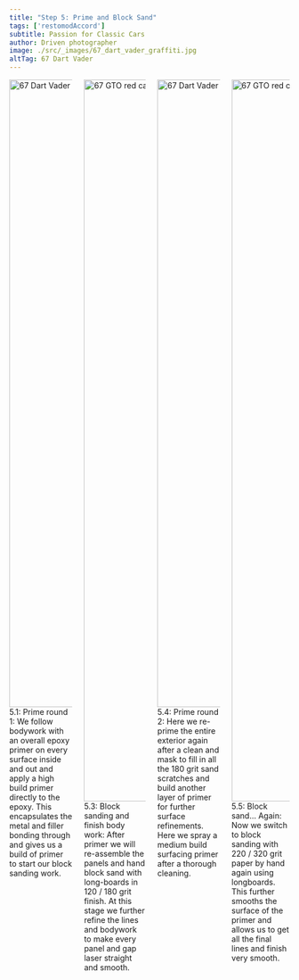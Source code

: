 ```yaml
---
title: "Step 5: Prime and Block Sand"
tags: ['restomodAccord']
subtitle: Passion for Classic Cars
author: Driven photographer
image: ./src/_images/67_dart_vader_graffiti.jpg
altTag: 67 Dart Vader
---
```

<div class="columns">
    <div class="column">
<img alt="67 Dart Vader three quarters front left graffiti" loading="lazy" decoding="async" src="/assets/images/67_dart_vader_graffiti-400.jpeg" width="2000" height="1125" srcset="/assets/images/67_dart_vader_graffiti-400.jpeg 400w, /assets/images/67_dart_vader_graffiti-800.jpeg 800w, /assets/images/67_dart_vader_graffiti-1280.jpeg 1280w, /assets/images/67_dart_vader_graffiti-2000.jpeg 2000w" sizes="(min-width: 1420px) 660px, (min-width: 1220px) 564px, (min-width: 1040px) 468px, (min-width: 780px) 50vw, calc(100vw - 24px)">
5.1: Prime round 1: We follow bodywork with an overall epoxy primer on every surface inside and out and apply a high build primer directly to the epoxy. This encapsulates the metal and filler bonding through and gives us a build of primer to start our block sanding work.
    </div>
    <div class="column">
    <img alt="67 GTO red carb" loading="lazy" decoding="async" src="/assets/images/67_GTO_red_carb-400.jpeg" width="2000" height="1294" srcset="/assets/images/67_GTO_red_carb-400.jpeg 400w, /assets/images/67_GTO_red_carb-800.jpeg 800w, /assets/images/67_GTO_red_carb-1280.jpeg 1280w, /assets/images/67_GTO_red_carb-2000.jpeg 2000w" sizes="(min-width: 1420px) 660px, (min-width: 1220px) 564px, (min-width: 1040px) 468px, (min-width: 780px) 50vw, calc(100vw - 24px)">
5.3: Block sanding and finish body work: After primer we will re-assemble the panels and hand block sand with long-boards in 120 / 180 grit finish. At this stage we further refine the lines and bodywork to make every panel and gap laser straight and smooth.
    </div>
    <div class="column">
    <img alt="67 Dart Vader three quarters front left graffiti" loading="lazy" decoding="async" src="/assets/images/67_dart_vader_graffiti-400.jpeg" width="2000" height="1125" srcset="/assets/images/67_dart_vader_graffiti-400.jpeg 400w, /assets/images/67_dart_vader_graffiti-800.jpeg 800w, /assets/images/67_dart_vader_graffiti-1280.jpeg 1280w, /assets/images/67_dart_vader_graffiti-2000.jpeg 2000w" sizes="(min-width: 1420px) 660px, (min-width: 1220px) 564px, (min-width: 1040px) 468px, (min-width: 780px) 50vw, calc(100vw - 24px)">
5.4: Prime round 2: Here we re-prime the entire exterior again after a clean and mask to fill in all the 180 grit sand scratches and build another layer of primer for further surface refinements. Here we spray a medium build surfacing primer after a thorough cleaning.
    </div>
    <div class="column">
    <img alt="67 GTO red carb" loading="lazy" decoding="async" src="/assets/images/67_GTO_red_carb-400.jpeg" width="2000" height="1294" srcset="/assets/images/67_GTO_red_carb-400.jpeg 400w, /assets/images/67_GTO_red_carb-800.jpeg 800w, /assets/images/67_GTO_red_carb-1280.jpeg 1280w, /assets/images/67_GTO_red_carb-2000.jpeg 2000w" sizes="(min-width: 1420px) 660px, (min-width: 1220px) 564px, (min-width: 1040px) 468px, (min-width: 780px) 50vw, calc(100vw - 24px)">
5.5: Block sand… Again: Now we switch to block sanding with 220 / 320 grit paper by hand again using longboards. This further smooths the surface of the primer and allows us to get all the final lines and finish very smooth.
    </div>
</div>